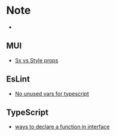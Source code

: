 # Note
- [](https://stackoverflow.com/a/70910735)
## MUI
- [Sx vs Style props](https://stackoverflow.com/questions/72527461/when-should-i-use-style-instead-of-sx-prop-in-material-ui)

## EsLint
- [No unused vars for typescript](https://stackoverflow.com/questions/57802057/eslint-configuring-no-unused-vars-for-typescript)

## TypeScript
- [ways to declare a function in interface](https://stackoverflow.com/questions/30179394/multiple-ways-to-declare-a-function-on-a-typescript-interface-how-are-they-diff/30179665#30179665)


